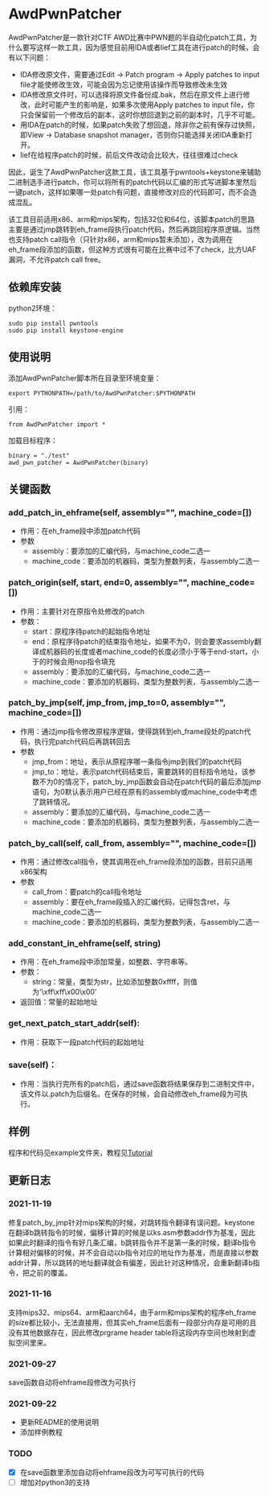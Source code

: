 # AwdPwnPatcher

AwdPwnPatcher是一款针对CTF AWD比赛中PWN题的半自动化patch工具，为什么要写这样一款工具，因为感觉目前用IDA或者lief工具在进行patch的时候，会有以下问题：

- IDA修改原文件，需要通过Edit -> Patch program -> Apply patches to input file才能使修改生效，可能会因为忘记使用该操作而导致修改未生效
- IDA修改原文件时，可以选择将原文件备份成.bak，然后在原文件上进行修改，此时可能产生的影响是，如果多次使用Apply patches to input file，你只会保留前一个修改后的副本，这时你想回退到之前的副本时，几乎不可能。
- 用IDA在patch的时候，如果patch失败了想回退，除非你之前有保存过快照，即View -> Database snapshot manager，否则你只能选择关闭IDA重新打开。
- lief在给程序patch的时候，前后文件改动会比较大，往往很难过check

因此，诞生了AwdPwnPatcher这款工具，该工具基于pwntools+keystone来辅助二进制选手进行patch，你可以将所有的patch代码以汇编的形式写进脚本里然后一键patch，这样如果哪一处patch有问题，直接修改对应的代码即可，而不会造成混乱。

该工具目前适用x86、arm和mips架构，包括32位和64位，该脚本patch的思路主要是通过jmp跳转到eh_frame段执行patch代码，然后再跳回程序原逻辑。当然也支持patch call指令（只针对x86，arm和mips暂未添加），改为调用在eh_frame段添加的函数，但这种方式很有可能在比赛中过不了check，比方UAF漏洞，不允许patch call free。

## 依赖库安装

python2环境：

```
sudo pip install pwntools
sudo pip install keystone-engine
```

## 使用说明

添加AwdPwnPatcher脚本所在目录至环境变量：

```
export PYTHONPATH=/path/to/AwdPwnPatcher:$PYTHONPATH
```

引用：

```
from AwdPwnPatcher import *
```

加载目标程序：

```
binary = "./test"
awd_pwn_patcher = AwdPwnPatcher(binary)
```

## 关键函数

### add_patch_in_ehframe(self, assembly="", machine_code=[])

- 作用：在eh_frame段中添加patch代码
- 参数
  - assembly：要添加的汇编代码，与machine_code二选一
  - machine_code：要添加的机器码，类型为整数列表，与assembly二选一

### patch_origin(self, start, end=0, assembly="", machine_code=[])

- 作用：主要针对在原指令处修改的patch
- 参数：
  - start：原程序待patch的起始指令地址
  - end：原程序待patch的结束指令地址，如果不为0，则会要求assembly翻译成机器码的长度或者machine_code的长度必须小于等于end-start，小于的时候会用nop指令填充
  - assembly：要添加的汇编代码，与machine_code二选一
  - machine_code：要添加的机器码，类型为整数列表，与assembly二选一

### patch_by_jmp(self, jmp_from, jmp_to=0, assembly="", machine_code=[])

- 作用：通过jmp指令修改原程序逻辑，使得跳转到eh_frame段处的patch代码，执行完patch代码后再跳转回去
- 参数
  - jmp_from：地址，表示从原程序哪一条指令jmp到我们的patch代码
  - jmp_to：地址，表示patch代码结束后，需要跳转的目标指令地址，该参数不为0的情况下，patch_by_jmp函数会自动在patch代码的最后添加jmp语句，为0默认表示用户已经在原有的assembly或machine_code中考虑了跳转情况。
  - assembly：要添加的汇编代码，与machine_code二选一
  - machine_code：要添加的机器码，类型为整数列表，与assembly二选一

### patch_by_call(self, call_from, assembly="", machine_code=[])

- 作用：通过修改call指令，使其调用在eh_frame段添加的函数，目前只适用x86架构
- 参数
  - call_from：要patch的call指令地址
  - assembly：要在eh_frame段插入的汇编代码，记得包含ret，与machine_code二选一
  - machine_code：要添加的机器码，类型为整数列表，与assembly二选一

### add_constant_in_ehframe(self, string)

- 作用：在eh_frame段中添加常量，如整数、字符串等。
- 参数：
  - string：常量，类型为str，比如添加整数0xffff，则值为'\xff\xff\x00\x00'
- 返回值：常量的起始地址

### get_next_patch_start_addr(self):

- 作用：获取下一段patch代码的起始地址

### save(self)：

- 作用：当执行完所有的patch后，通过save函数将结果保存到二进制文件中，该文件以.patch为后缀名。在保存的时候，会自动修改eh_frame段为可执行。

## 样例

程序和代码见example文件夹，教程见[Tutorial](./Tutorial.md)

## 更新日志

### 2021-11-19

修复patch_by_jmp针对mips架构的时候，对跳转指令翻译有误问题。keystone在翻译b跳转指令的时候，偏移计算的时候是以ks.asm参数addr作为基准，因此如果此时翻译的指令有好几条汇编，b跳转指令并不是第一条的时候，翻译b指令计算相对偏移的时候，并不会自动以b指令对应的地址作为基准，而是直接以参数addr计算，所以跳转的地址翻译就会有偏差，因此针对这种情况，会重新翻译b指令，把之前的覆盖。

### 2021-11-16

支持mips32、mips64、arm和aarch64，由于arm和mips架构的程序eh_frame的size都比较小，无法直接用，但其实eh_frame后面有一段部分内存是可用的且没有其他数据存在，因此修改prgrame header table将这段内存空间也映射到虚拟空间里来。

### 2021-09-27

save函数自动将ehframe段修改为可执行

### 2021-09-22

- 更新README的使用说明
- 添加样例教程

### TODO

- [x] 在save函数里添加自动将ehframe段改为可写可执行的代码
- [ ] 增加对python3的支持

